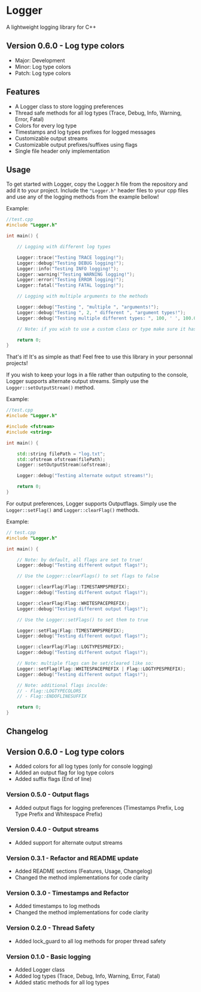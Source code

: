 # Logger
A lightweight logging library for C++

## Version 0.6.0 - Log type colors
- Major: Development
- Minor: Log type colors
- Patch: Log type colors

## Features
- A Logger class to store logging preferences
- Thread safe methods for all log types (Trace, Debug, Info, Warning, Error, Fatal)
- Colors for every log type
- Timestamps and log types prefixes for logged messages
- Customizable output streams
- Customizable output prefixes/suffixes using flags
- Single file header only implementation

## Usage
To get started with Logger, copy the Logger.h file from the repository and add it to your project.
Include the `"Logger.h"` header files to your cpp files and use any of the logging methods from the example bellow!

Example:
```C++
//test.cpp
#include "Logger.h"

int main() {

    // Logging with different log types

    Logger::trace("Testing TRACE logging!");
    Logger::debug("Testing DEBUG logging!");
    Logger::info("Testing INFO logging!");
    Logger::warning("Testing WARNING logging!");
    Logger::error("Testing ERROR logging!");
    Logger::fatal("Testing FATAL logging!");

    // Logging with multiple arguments to the methods

    Logger::debug("Testing ", "multiple ", "arguments!");
    Logger::debug("Testing ", 2, " different ", "argument types!");
    Logger::debug("Testing multiple different types: ", 100, ' ', 100.00, " ", 0x64, "!");

    // Note: if you wish to use a custom class or type make sure it has the << operator defined!

    return 0;
}
```

That's it! It's as simple as that! Feel free to use this library in your personnal projects!

If you wish to keep your logs in a file rather than outputing to the console, Logger supports alternate output streams.
Simply use the `Logger::setOutputStream()` method.

Example:
```C++
//test.cpp
#include "Logger.h"

#include <fstream>
#include <string>

int main() {

    std::string filePath = "log.txt";
    std::ofstream ofstream(filePath);
    Logger::setOutputStream(&ofstream);

    Logger::debug("Testing alternate output streams!");

    return 0;
}
```

For output preferences, Logger supports Outputflags.
Simply use the `Logger::setFlag()` and `Logger::clearFlag()` methods.

Example:
```C++
// test.cpp
#include "Logger.h"

int main() {

    // Note: by default, all flags are set to true!
    Logger::debug("Testing different output flags!");

    // Use the Logger::clearFlags() to set flags to false

    Logger::clearFlag(Flag::TIMESTAMPSPREFIX);
    Logger::debug("Testing different output flags!");

    Logger::clearFlag(Flag::WHITESPACEPREFIX);
    Logger::debug("Testing different output flags!");

    // Use the Logger::setFlags() to set them to true

    Logger::setFlag(Flag::TIMESTAMPSPREFIX);
    Logger::debug("Testing different output flags!");

    Logger::clearFlag(Flag::LOGTYPESPREFIX);
    Logger::debug("Testing different output flags!");

    // Note: multiple flags can be set/cleared like so:
    Logger::setFlag(Flag::WHITESPACEPREFIX | Flag::LOGTYPESPREFIX);
    Logger::debug("Testing different output flags!");

    // Note: additional flags inculde:
    // - Flag::LOGTYPECOLORS
    // - Flag::ENDOFLINESUFFIX

    return 0;
}
```

## Changelog

## Version 0.6.0 - Log type colors
- Added colors for all log types (only for console logging)
- Added an output flag for log type colors
- Added suffix flags (End of line)

### Version 0.5.0 - Output flags
- Added output flags for logging preferences (Timestamps Prefix, Log Type Prefix and Whitespace Prefix)

### Version 0.4.0 - Output streams
- Added support for alternate output streams

### Version 0.3.1 - Refactor and README update
- Added README sections (Features, Usage, Changelog)
- Changed the method implementations for code clarity

### Version 0.3.0 - Timestamps and Refactor
- Added timestamps to log methods
- Changed the method implementations for code clarity

### Version 0.2.0 - Thread Safety
- Added lock_guard to all log methods for proper thread safety

### Version 0.1.0 - Basic logging
- Added Logger class
- Added log types (Trace, Debug, Info, Warning, Error, Fatal)
- Added static methods for all log types
